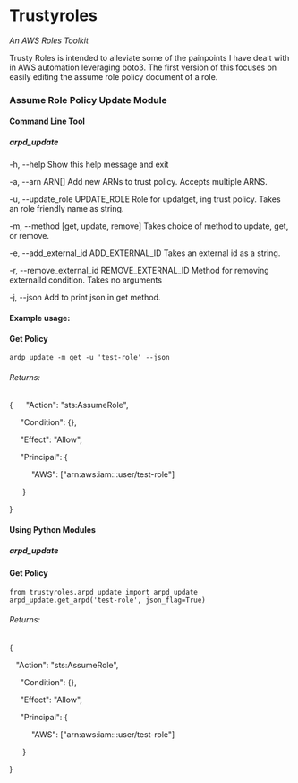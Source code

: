 # Trustyroles
_An AWS Roles Toolkit_

Trusty Roles is intended to alleviate some of the painpoints I have dealt with in AWS automation leveraging boto3. 
The first version of this focuses on easily editing the assume role policy document of a role. 
### Assume Role Policy Update Module
#### Command Line Tool
#####  arpd_update

-h, --help
Show this help message and exit

-a, --arn ARN[]
Add new ARNs to trust policy. Accepts multiple ARNS.

-u, --update_role UPDATE_ROLE
Role for updatget, ing trust policy. Takes an role friendly name as string.

-m,  --method [get, update, remove]
Takes choice of method to update, get, or remove.

-e, --add_external_id ADD_EXTERNAL_ID
Takes an external id as a string.

-r, --remove_external_id REMOVE_EXTERNAL_ID
Method for removing externalId condition. Takes no arguments

-j, --json
Add to print json in get method.
  
#### Example usage:
#### Get Policy
`ardp_update -m get -u 'test-role' --json`

###### Returns:

{
&nbsp;&nbsp;&nbsp;&nbsp; "Action": "sts:AssumeRole",  

&nbsp;&nbsp;&nbsp;&nbsp; "Condition": {},

&nbsp;&nbsp;&nbsp;&nbsp; "Effect": "Allow",

&nbsp;&nbsp;&nbsp;&nbsp; "Principal": {

&nbsp;&nbsp;&nbsp;&nbsp;&nbsp;&nbsp;&nbsp;&nbsp;&nbsp; "AWS": ["arn:aws:iam:::user/test-role"]

&nbsp;&nbsp;&nbsp;&nbsp;&nbsp; }

}

#### Using Python Modules
#####  arpd_update

#### Get Policy
```
from trustyroles.arpd_update import arpd_update
arpd_update.get_arpd('test-role', json_flag=True)
```
###### Returns:
{  

&nbsp;&nbsp; "Action": "sts:AssumeRole",  

&nbsp;&nbsp;&nbsp;&nbsp; "Condition": {},

&nbsp;&nbsp;&nbsp;&nbsp; "Effect": "Allow",

&nbsp;&nbsp;&nbsp;&nbsp; "Principal": {

&nbsp;&nbsp;&nbsp;&nbsp;&nbsp;&nbsp;&nbsp;&nbsp;&nbsp; "AWS": ["arn:aws:iam:::user/test-role"]

&nbsp;&nbsp;&nbsp;&nbsp;&nbsp; }

}
